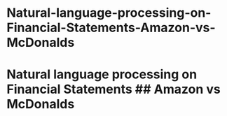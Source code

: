 # Natural-language-processing-on-Financial-Statements-Amazon-vs-McDonalds
# Natural language processing on Financial Statements  ## Amazon vs McDonalds
